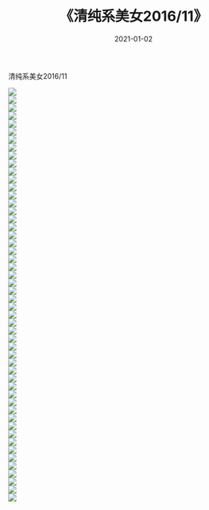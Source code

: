 ﻿---
layout: post
title:  《清纯系美女2016/11》
date:   2021-01-02
img: http://img.660000.xyz/Sharelink/清纯系美女/2016/11/000.jpg
categories: [美女, 清纯, 唯美]
---

清纯系美女2016/11

 ![](http://img.660000.xyz/Sharelink/清纯系美女/2016/11/001.jpg) <br>![](http://img.660000.xyz/Sharelink/清纯系美女/2016/11/002.jpg) <br>![](http://img.660000.xyz/Sharelink/清纯系美女/2016/11/003.jpg) <br>![](http://img.660000.xyz/Sharelink/清纯系美女/2016/11/004.jpg) <br>![](http://img.660000.xyz/Sharelink/清纯系美女/2016/11/005.jpg) <br>![](http://img.660000.xyz/Sharelink/清纯系美女/2016/11/006.jpg) <br>![](http://img.660000.xyz/Sharelink/清纯系美女/2016/11/007.jpg) <br>![](http://img.660000.xyz/Sharelink/清纯系美女/2016/11/008.jpg) <br>![](http://img.660000.xyz/Sharelink/清纯系美女/2016/11/009.jpg) <br>![](http://img.660000.xyz/Sharelink/清纯系美女/2016/11/010.jpg) <br>![](http://img.660000.xyz/Sharelink/清纯系美女/2016/11/011.jpg) <br>![](http://img.660000.xyz/Sharelink/清纯系美女/2016/11/012.jpg) <br>![](http://img.660000.xyz/Sharelink/清纯系美女/2016/11/013.jpg) <br>![](http://img.660000.xyz/Sharelink/清纯系美女/2016/11/014.jpg) <br>![](http://img.660000.xyz/Sharelink/清纯系美女/2016/11/015.jpg) <br>![](http://img.660000.xyz/Sharelink/清纯系美女/2016/11/016.jpg) <br>![](http://img.660000.xyz/Sharelink/清纯系美女/2016/11/017.jpg) <br>![](http://img.660000.xyz/Sharelink/清纯系美女/2016/11/018.jpg) <br>![](http://img.660000.xyz/Sharelink/清纯系美女/2016/11/019.jpg) <br>![](http://img.660000.xyz/Sharelink/清纯系美女/2016/11/020.jpg) <br>![](http://img.660000.xyz/Sharelink/清纯系美女/2016/11/021.jpg) <br>![](http://img.660000.xyz/Sharelink/清纯系美女/2016/11/022.jpg) <br>![](http://img.660000.xyz/Sharelink/清纯系美女/2016/11/023.jpg) <br>![](http://img.660000.xyz/Sharelink/清纯系美女/2016/11/024.jpg) <br>![](http://img.660000.xyz/Sharelink/清纯系美女/2016/11/025.jpg) <br>![](http://img.660000.xyz/Sharelink/清纯系美女/2016/11/026.jpg) <br>![](http://img.660000.xyz/Sharelink/清纯系美女/2016/11/027.jpg) <br>![](http://img.660000.xyz/Sharelink/清纯系美女/2016/11/028.jpg) <br>![](http://img.660000.xyz/Sharelink/清纯系美女/2016/11/029.jpg) <br>![](http://img.660000.xyz/Sharelink/清纯系美女/2016/11/030.jpg) <br>![](http://img.660000.xyz/Sharelink/清纯系美女/2016/11/031.jpg) <br>![](http://img.660000.xyz/Sharelink/清纯系美女/2016/11/032.jpg) <br>![](http://img.660000.xyz/Sharelink/清纯系美女/2016/11/033.jpg) <br>![](http://img.660000.xyz/Sharelink/清纯系美女/2016/11/034.jpg) <br>![](http://img.660000.xyz/Sharelink/清纯系美女/2016/11/035.jpg) <br>![](http://img.660000.xyz/Sharelink/清纯系美女/2016/11/036.jpg) <br>![](http://img.660000.xyz/Sharelink/清纯系美女/2016/11/037.jpg) <br>![](http://img.660000.xyz/Sharelink/清纯系美女/2016/11/038.jpg) <br>![](http://img.660000.xyz/Sharelink/清纯系美女/2016/11/039.jpg) <br>![](http://img.660000.xyz/Sharelink/清纯系美女/2016/11/040.jpg) <br>![](http://img.660000.xyz/Sharelink/清纯系美女/2016/11/041.jpg) <br>![](http://img.660000.xyz/Sharelink/清纯系美女/2016/11/042.jpg) <br>![](http://img.660000.xyz/Sharelink/清纯系美女/2016/11/043.jpg) <br>![](http://img.660000.xyz/Sharelink/清纯系美女/2016/11/044.jpg) <br>![](http://img.660000.xyz/Sharelink/清纯系美女/2016/11/045.jpg) <br>![](http://img.660000.xyz/Sharelink/清纯系美女/2016/11/046.jpg) <br>![](http://img.660000.xyz/Sharelink/清纯系美女/2016/11/047.jpg) <br>![](http://img.660000.xyz/Sharelink/清纯系美女/2016/11/048.jpg) <br>![](http://img.660000.xyz/Sharelink/清纯系美女/2016/11/049.jpg) <br>![](http://img.660000.xyz/Sharelink/清纯系美女/2016/11/050.jpg) <br>![](http://img.660000.xyz/Sharelink/清纯系美女/2016/11/051.jpg) <br>![](http://img.660000.xyz/Sharelink/清纯系美女/2016/11/052.jpg) <br>
